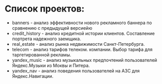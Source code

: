 # Список проектов:

- banners - анализ эффективности нового рекламного баннера по сравнению с предыдущей версиейю
- credit_history - анализ кредитной истории клиентов. Составление портрета надежного заемщика.
- real_estate - анализ рынка недвижимости Санкт-Петербурга.
- telecom - анализ тарифов телеком. компании. Выбор тарифа для таргетированной рекламы.
- yandex_music - анализ музыкальных предпочтений пользователей Яндекс.Музыки из Моквы и Питера.
- yandex_nav - анализ поведения пользователей на АЗС для Яндекс.Навигации.
